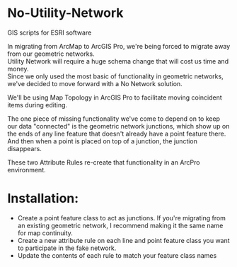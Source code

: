 # No-Utility-Network
GIS scripts for ESRI software

In migrating from ArcMap to ArcGIS Pro, we're being forced to migrate away from our geometric networks.  
Utility Network will require a huge schema change that will cost us time and money.  
Since we only used the most basic of functionality in geometric networks, we've decided to move forward with a No Network solution.

We'll be using Map Topology in ArcGIS Pro to facilitate moving coincident items during editing.

The one piece of missing functionality we've come to depend on to keep our data "connected" is the geometric network junctions, which show up on the ends of any line feature that doesn't already have a point feature there.
And then when a point is placed on top of a junction, the junction disappears.

These two Attribute Rules re-create that functionality in an ArcPro environment.  

# Installation:
* Create a point feature class to act as junctions.  If you're migrating from an existing geometric network, I recommend making it the same name for map continuity.
* Create a new attribute rule on each line and point feature class you want to participate in the fake network.  
* Update the contents of each rule to match your feature class names
